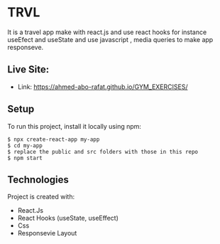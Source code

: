 # TRVL
It is a travel app make with react.js and use react hooks for instance useEfect and useState and use javascript , media queries to make app responseve.

## Live Site:  
   - Link: https://ahmed-abo-rafat.github.io/GYM_EXERCISES/

## Setup
To run this project, install it locally using npm:

```
$ npx create-react-app my-app
$ cd my-app
$ replace the public and src folders with those in this repo
$ npm start
```

## Technologies
Project is created with:
   - React.Js
   - React Hooks (useState, useEffect)
   - Css
   - Responsevie Layout

